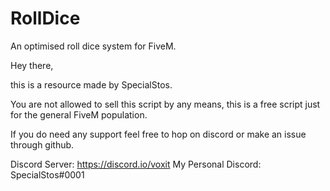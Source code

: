 # RollDice
An optimised roll dice system for FiveM.

Hey there,

this is a resource made by SpecialStos.

You are not allowed to sell this script by any means, this is a free script just for the general FiveM population.

If you do need any support feel free to hop on discord or make an issue through github.

Discord Server: https://discord.io/voxit
My Personal Discord: SpecialStos#0001
